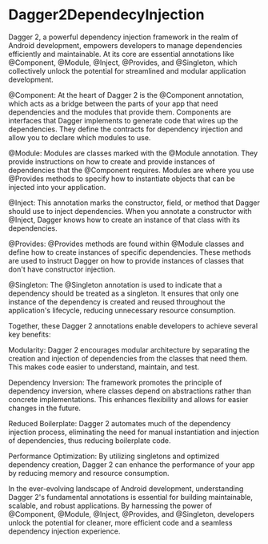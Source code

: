# Dagger2DependecyInjection
Dagger 2, a powerful dependency injection framework in the realm of Android development, empowers developers to manage dependencies efficiently and maintainable. At its core are essential annotations like @Component, @Module, @Inject, @Provides, and @Singleton, which collectively unlock the potential for streamlined and modular application development.

@Component: At the heart of Dagger 2 is the @Component annotation, which acts as a bridge between the parts of your app that need dependencies and the modules that provide them. Components are interfaces that Dagger implements to generate code that wires up the dependencies. They define the contracts for dependency injection and allow you to declare which modules to use.

@Module: Modules are classes marked with the @Module annotation. They provide instructions on how to create and provide instances of dependencies that the @Component requires. Modules are where you use @Provides methods to specify how to instantiate objects that can be injected into your application.

@Inject: This annotation marks the constructor, field, or method that Dagger should use to inject dependencies. When you annotate a constructor with @Inject, Dagger knows how to create an instance of that class with its dependencies.

@Provides: @Provides methods are found within @Module classes and define how to create instances of specific dependencies. These methods are used to instruct Dagger on how to provide instances of classes that don't have constructor injection.

@Singleton: The @Singleton annotation is used to indicate that a dependency should be treated as a singleton. It ensures that only one instance of the dependency is created and reused throughout the application's lifecycle, reducing unnecessary resource consumption.

Together, these Dagger 2 annotations enable developers to achieve several key benefits:

Modularity: Dagger 2 encourages modular architecture by separating the creation and injection of dependencies from the classes that need them. This makes code easier to understand, maintain, and test.

Dependency Inversion: The framework promotes the principle of dependency inversion, where classes depend on abstractions rather than concrete implementations. This enhances flexibility and allows for easier changes in the future.

Reduced Boilerplate: Dagger 2 automates much of the dependency injection process, eliminating the need for manual instantiation and injection of dependencies, thus reducing boilerplate code.

Performance Optimization: By utilizing singletons and optimized dependency creation, Dagger 2 can enhance the performance of your app by reducing memory and resource consumption.

In the ever-evolving landscape of Android development, understanding Dagger 2's fundamental annotations is essential for building maintainable, scalable, and robust applications. By harnessing the power of @Component, @Module, @Inject, @Provides, and @Singleton, developers unlock the potential for cleaner, more efficient code and a seamless dependency injection experience.
